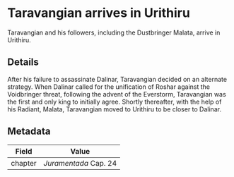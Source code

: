 # Taravangian arrives in Urithiru
Taravangian and his followers, including the Dustbringer Malata, arrive in Urithiru.

## Details
After his failure to assassinate Dalinar, Taravangian decided on an alternate strategy. When Dalinar called for the unification of Roshar against the Voidbringer threat, following the advent of the Everstorm, Taravangian was the first and only king to initially agree. Shortly thereafter, with the help of his Radiant, Malata, Taravangian moved to Urithiru to be closer to Dalinar.

## Metadata
| Field | Value |
| ----- | ----- |
| chapter | *Juramentada* Cap. 24 |
